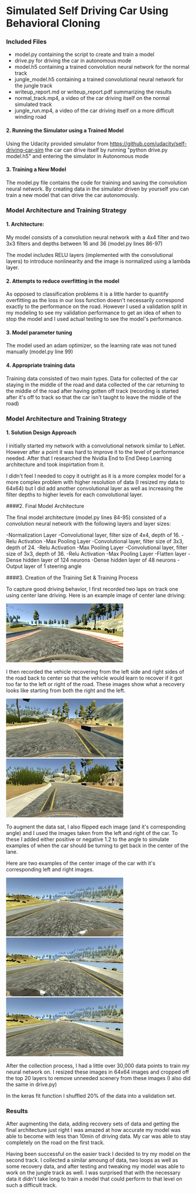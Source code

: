 # Simulated Self Driving Car Using Behavioral Cloning


[//]: # (Image References)

[image2]: ./images/TrainingCenter.jpg "Center Line Training"
[image3]: ./images/RecoverRight.jpg "Recovery Image Right"
[image4]: ./images/RecoverLeft.jpg  "Recovery Image Left"
[image5]: ./images/Left.jpg  "Left Image"
[image6]: ./images/Right.jpg  "Right Image"
[image7]: ./images/Center.jpg  "Center Image"

### Included Files
* model.py containing the script to create and train a model
* drive.py for driving the car in autonomous mode
* model.h5 containing a trained convolution neural network for the normal track
* jungle_model.h5 containing a trained convolutional neural network for the jungle track
* writeup_report.md or writeup_report.pdf summarizing the results
* normal_track.mp4, a video of the car driving itself on the normal simulated track
* jungle_run.mp4, a video of the car driving itself on a more difficult winding road

#### 2. Running the Simulator using a Trained Model
Using the Udacity provided simulator from https://github.com/udacity/self-driving-car-sim
the car can drive itself by running "python drive.py model.h5" and entering the simulator in Autonomous mode


#### 3. Training a New Model
The model.py file contains the code for training and saving the convolution neural network. By creating data in the simulator driven by yourself you can train a new model that can drive the car autonomously. 

### Model Architecture and Training Strategy

#### 1. Architecture:

My model consists of a convolution neural network with a 4x4 filter and two 3x3 filters and depths between 16 and 36 (model.py lines 86-97) 

The model includes RELU layers (implemented with the convolutional layers) to introduce nonlinearity and the image is normalized using a lambda layer. 

#### 2. Attempts to reduce overfitting in the model

As opposed to classification problems it is a little harder to quantify overfitting as the loss in our loss function doesn't necessarily correspond exactly to the performance on the road. However I used a validation split in my modeling to see my validation performance to get an idea of when to stop the model and I used actual testing to see the model's performance. 

#### 3. Model parameter tuning

The model used an adam optimizer, so the learning rate was not tuned manually (model.py line 99)

#### 4. Appropriate training data

Training data consisted of two main types. Data for collected of the car staying in the middle of the road and data collected of the car returning to the middle of the road after having gotten off track (recording is started after it's off to track so that the car isn't taught to leave the middle of the road)

### Model Architecture and Training Strategy

#### 1. Solution Design Approach

I initially started my network with a convolutional network similar to LeNet. However after a point it was hard to improve it to the level of performance needed. After that I researched the Nvidia End to End Deep Learning architecture and took inspirtation from it. 

I didn't feel I needed to copy it outright as it is a more complex model for a more complex problem with higher resolution of data (I resized my data to 64x64) but I did add another convolutional layer as well as increasing the filter depths to higher levels for each convolutional layer. 


####2. Final Model Architecture

The final model architecture (model.py lines 84-95) consisted of a convolution neural network with the following layers and layer sizes:

-Normalization Layer
-Convolutional layer, filter size of 4x4, depth of 16.
-Relu Activation
-Max Pooling Layer
-Convolutional layer, filter size of 3x3, depth of 24.
-Relu Activation
-Max Pooling Layer
-Convolutional layer, filter size of 3x3, depth of 36.
-Relu Activation
-Max Pooling Layer
-Flatten layer
-Dense hidden layer of 124 neurons
-Dense hidden layer of 48 neurons
-Output layer of 1 steering angle

####3. Creation of the Training Set & Training Process

To capture good driving behavior, I first recorded two laps on track one using center lane driving. Here is an example image of center lane driving:

![alt text][image2]

I then recorded the vehicle recovering from the left side and right sides of the road back to center so that the vehicle would learn to recover if it got too far to the left or right of the road. These images show what a recovery looks like starting from both the right and the left. 

![alt text][image3]
![alt text][image4]

To augment the data sat, I also flipped each image (and it's corresponding angle) and I used the images taken from the left and right of the car. To these I added either positive or negative 1.2 to the angle to simulate examples of when the car should be turning to get back in the center of the lane.

Here are two examples of the center image of the car with it's corresponding left and right images. 

![alt text][image5]
![alt text][image6]
![alt text][image7]

After the collection process, I had a little over 30,000 data points to train my neural network on. I resized these images in 64x64 images and cropped off the top 20 layers to remove unneeded scenery from these images (I also did the same in drive.py)

In the keras fit function I shuffled 20% of the data into a validation set. 


### Results

After augmenting the data, adding recovery sets of data and getting the final architecture just right I was amazed at how accurate my model was able to become with less than 10min of driving data. My car was able to stay completely on the road on the first track. 

Having been successful on the easier track I decided to try my model on the second track. I collected a similar amoung of data, two loops as well as some recovery data, and after testing and tweaking my model was able to work on the jungle track as well. I was surprised that with the necessary data it didn't take long to train a model that could perform to that level on such a difficult track. 


